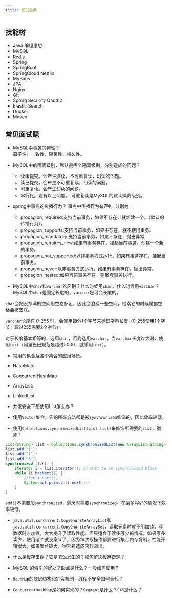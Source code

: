 ```yaml
---
title: 面试宝典
---
```


## 技能树
- Java 编程思想
- MySQL
- Redis
- Spring
- SpringBoot
- SpringCloud Netflix
- MyBatis
- JPA
- Nginx
- Git
- Spring Security Oauth2
- Elastic Search
- Docker
- Maven

## 常见面试题
- MySQL中事务的特性？  
原子性，一致性，隔离性，持久性。

- MySQL中的隔离级别，默认是哪个隔离级别，分别造成的问题？
  - 读未提交。会产生脏读，不可重复读，幻读的问题。
  - 读已提交。会产生不可重复读，幻读的问题。
  - 可重复读。会产生幻读的问题。
  - 串行化。没有以上问题。
可重复读是MySQL的默认隔离级别。

- spring中事务的传播行为？
    事务中传播行为有7种，分别为：
  - propagion_required:支持当前事务，如果不存在，就新建一个。（默认的传播行为）。  
  - propagion_supports:支持当前事务，如果不存在，就不使用事务。  
  - propagion_mandatory:支持当前事务，如果不存在，抛出异常
  - propagion_requires_new:如果有事务存在，挂起当前事务，创建一个新的事务。
  - propagion_not_supported:以非事务方式运行，如果有事务存在，挂起当前事务。
  - propagion_never:以非事务方式运行，如果有事务存在，抛出异常。
  - propagion_nested:如果当前事务存在，则嵌套事务执行。

- MySQL中`char`和`varchar`的区别？什么时候用`char`，什么时候用`varchar`？
MySQL中`char`是固定长度的，`varchar`是可变长度的。

`char`会把没撑满的空间用空格补足，因此会浪费一些空间，检索它的时候尾部空格会被去除。

`varchar`长度在 0-255 时，会使用额外1个字节来标识字串长度（0-255使用1个字节，超过255需要2个字节）。

对于长度基本相等的，选用`char`，否则选用`varchar`，当`varchar`长度过大时，使用`text`（阿里巴巴规范是超过5000，就采用`text`）。

- 常用的集合及各个集合的应用场景。
- HashMap:
- ConcurrentHashMap
- ArrayList:
- LinkedList:

- 并发安全下想使用List怎么办？
- 使用`Vector`集合，它的所有方法都是被`synchronized`修饰的，因此效率较低。
- 使用`Collections.synchronizedList(List list)`来修饰所需要的`List`，例如：

```java
List<String> list = Collections.synchronizedList(new ArrayList<String>());
list.add("1");
list.add("2");
list.add("3");
synchronized (list) {
    Iterator i = list.iterator(); // Must be in synchronized block
    while (i.hasNext()) {
        //foo(i.next());
        System.out.println(i.next());
    }
}
```
`add()`不需要加`synchronized`，遍历时需要`synchronized`。在读多写少的情况下效率较低。
- `java.util.concurrent.CopyOnWriteArrayList`和`java.util.concurrent.CopyOnWriteArraySet`，读取元素时就不用加锁，写数据时才加锁，大大提升了读取性能。但只适合于读多写少的情况，如果写多读少，使用这个就没意义了，因为每次写操作都要进行集合内存复制，性能开销很大，如果集合较大，很容易造成内存溢出。

- 什么是缓存击穿？它是怎么发生的？如何解决缓存击穿？
- MySQL 的索引的好处？缺点是什么？一般如何使用？
- `HashMap`的底层结构和扩容机制，线程不安全如何替代？
- `ConcurrentHashMap`是如何实现的？`Segment`是什么？`CAS`是什么？